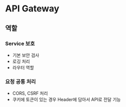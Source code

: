 # API Gateway
## 역할
### Service 보호
- 기본 보안 검사
- 로깅 처리
- 라우터 역할
### 요청 공통 처리
- CORS, CSRF 처리
- 쿠키에 토큰이 있는 경우 Header에 담아서 API로 전달 기능